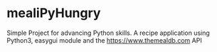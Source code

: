 # mealiPyHungry
Simple Project for advancing Python skills. A recipe application using Python3, easygui module and the https://www.themealdb.com API
